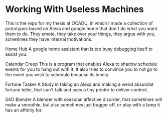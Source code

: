 # Working With Useless Machines
This is the repo for my thesis at OCADU, in which I made a collection of prototypes based on Alexa and google home that don't do what you want them to do. They emote, they take over your things, they argue with you, sometimes they have internal motivations. 


Home Hub
A google home assistant that is too busy debugging itself to assist you.

Calendar Creep
This is a program that enables Alexa to shadow schedule events for you to hang out with it. It also tries to convince you to not go to the event you wish to schedule because its lonely.

Fortune Tasker
A Study in taking an Alexa and making a weird absurdist fortune teller, that can't talk and uses a tiny printer to deliver content. 

SAD Blender
A blender with seasonal affective disorder, that sometimes will make a smoothie, but also sometimes just bugger off, or play with a lamp it has an affinity for. 
